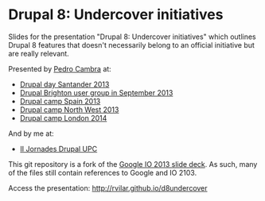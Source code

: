 <h1>Drupal 8: Undercover initiatives</h1>

Slides for the presentation "Drupal 8: Undercover initiatives" which outlines Drupal 8 features that doesn't necessarily belong to an official initiative but are really relevant.

Presented by [Pedro Cambra](http://drupal.org/u/pcambra) at:
* [Drupal day Santander 2013](http://2013.drupalday.es)
* [Drupal Brighton user group in September 2013](https://groups.drupal.org/node/315543)
* [Drupal camp Spain 2013](http://2013.drupalcamp.es/drupal-8-undercover-initiatives)
* [Drupal camp North West 2013](http://camp2013.nwdrupal.org.uk/talk/drupal-8-undercover-initiatives)
* [Drupal camp London 2014](http://2014.drupalcamplondon.co.uk/drupalcamp-london-2014/session/drupal-8-undercover-initiatives)

And by me at:
* [II Jornades Drupal UPC](http://drupal.upc.edu/II-jornada-drupalUPC/II-jornada-drupalUPC)

This git repository is a fork of the [Google IO 2013 slide deck](https://code.google.com/p/io-2013-slides).
As such, many of the files still contain references to Google and IO 2103.

Access the presentation: http://rvilar.github.io/d8undercover
